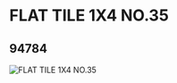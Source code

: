 # FLAT TILE 1X4 NO.35
## 94784
![FLAT TILE 1X4 NO.35](https://lc-www-live-s.legocdn.com/media/bricks/5/2/4616591.jpg)